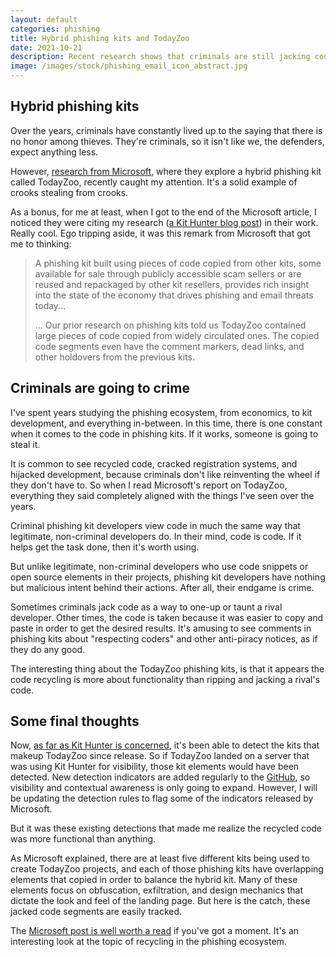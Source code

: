 ```yaml
---
layout: default
categories: phishing
title: Hybrid phishing kits and TodayZoo
date: 2021-10-21
description: Recent research shows that criminals are still jacking code to create hybrid phishing kits
image: /images/stock/phishing_email_icon_abstract.jpg
---
```


## Hybrid phishing kits
Over the years, criminals have constantly lived up to the saying that there is no honor among thieves. They're criminals, so it isn't like we, the defenders, expect anything less.

However, [research from Microsoft](https://www.microsoft.com/security/blog/2021/10/21/franken-phish-todayzoo-built-from-other-phishing-kits/), where they explore a hybrid phishing kit called TodayZoo, recently caught my attention. It's a solid example of crooks stealing from crooks.

As a bonus, for me at least, when I got to the end of the Microsoft article, I noticed they were citing my research ([a Kit Hunter blog post](https://web.archive.org/web/20211021153139/https://www.microsoft.com/security/blog/2021/10/21/franken-phish-todayzoo-built-from-other-phishing-kits/)) in their work. Really cool. Ego tripping aside, it was this remark from Microsoft that got me to thinking:

>A phishing kit built using pieces of code copied from other kits, some available for sale through publicly accessible scam sellers or are reused and repackaged by other kit resellers, provides rich insight into the state of the economy that drives phishing and email threats today...
>
>... Our prior research on phishing kits told us TodayZoo contained large pieces of code copied from widely circulated ones. The copied code segments even have the comment markers, dead links, and other holdovers from the previous kits.

## Criminals are going to crime

I've spent years studying the phishing ecosystem, from economics, to kit development, and everything in-between. In this time, there is one constant when it comes to the code in phishing kits. If it works, someone is going to steal it.

It is common to see recycled code, cracked registration systems, and hijacked development, because criminals don't like reinventing the wheel if they don't have to. So when I read Microsoft's report on TodayZoo, everything they said completely aligned with the things I've seen over the years.

Criminal phishing kit developers view code in much the same way that legitimate, non-criminal developers do. In their mind, code is code. If it helps get the task done, then it's worth using.

But unlike legitimate, non-criminal developers who use code snippets or open source elements in their projects, phishing kit developers have nothing but malicious intent behind their actions. After all, their endgame is crime.

Sometimes criminals jack code as a way to one-up or taunt a rival developer. Other times, the code is taken because it was easier to copy and paste in order to get the desired results. It's amusing to see comments in phishing kits about "respecting coders" and other anti-piracy notices, as if they do any good.

The interesting thing about the TodayZoo phishing kits, is that it appears the code recycling is more about functionality than ripping and jacking a rival's code.

## Some final thoughts

Now, [as far as Kit Hunter is concerned](https://steved3.io/khdocs/), it's been able to detect the kits that makeup TodayZoo since release. So if TodayZoo landed on a server that was using Kit Hunter for visibility, those kit elements would have been detected. New detection indicators are added regularly to the [GitHub](https://github.com/SteveD3/kit_hunter), so visibility and contextual awareness is only going to expand. However, I will be updating the detection rules to flag some of the indicators released by Microsoft.

But it was these existing detections that made me realize the recycled code was more functional than anything.

As Microsoft explained, there are at least five different kits being used to create TodayZoo projects, and each of those phishing kits have overlapping elements that copied in order to balance the hybrid kit. Many of these elements focus on obfuscation, exfiltration, and design mechanics that dictate the look and feel of the landing page. But here is the catch, these jacked code segments are easily tracked.

The [Microsoft post is well worth a read](https://www.microsoft.com/security/blog/2021/10/21/franken-phish-todayzoo-built-from-other-phishing-kits/) if you've got a moment. It's an interesting look at the topic of recycling in the phishing ecosystem.
